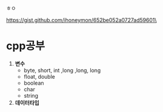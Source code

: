 ㅎㅇ

https://gist.github.com/ihoneymon/652be052a0727ad59601\



# cpp공부

1. __변수__
   - byte, short, int ,long ,long, long
   - float, double
   - boolean
   - char
   - string
1. __데이터타입__
   